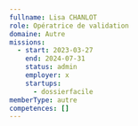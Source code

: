 ```yaml
---
fullname: Lisa CHANLOT
role: Opératrice de validation
domaine: Autre
missions:
  - start: 2023-03-27
    end: 2024-07-31
    status: admin
    employer: x
    startups:
      - dossierfacile
memberType: autre
competences: []
---
```

